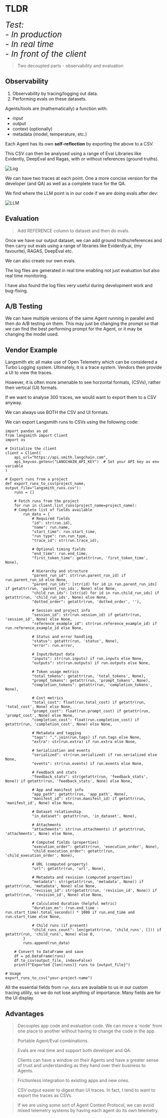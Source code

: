 # TLDR

<div style="font-style:italic;font-size:26px;">
Test:<br>
- In production<br>
- In real time<br>
- In front of the client
</div>

> Two decoupled parts - observability and evaluation

## Observability

1. Observability by tracing/logging out data.
2. Performing evals on these datasets.

Agents/tools are (mathematically) a function with:

- input
- output
- context (optionally)
- metadata (model, temperature, etc.)

Each Agent has its own **self-reflection** by exporting the above to a CSV.

This CSV can then be analysed using a range of Eval Libraries like Evidently, DeepEval and Ragas, with or without references (ground truths).

![Log](./images/example_log_print.png)

We can have two traces at each point. One a more concise version for the developer (and QA) as well as a complete trace for the QA.

We find where the LLM point is in our code if we are doing evals after dev:

![LLM](./images/case_study4/sql-agent-2.png)
<!-- 
*(There is logging already in place L:124. We would use CSV writing, e.g. L:194 is an LLM point).* -->


## Evaluation

> Add REFERENCE column to dataset and then do evals.

Once we have our output dataset, we can add ground truths/references and then carry out evals using a range of libraries like Evidently.ai, (my favourite), RAGAS, DeepEval etc.

We can also create our own evals.

The log files are generated in real time enabling not just evaluation but also real time monitoring.

I have also found the log files very useful during development work and bug-fixing.


## A/B Testing

We can have multiple versions of the same Agent running in parallel and then do A/B testing on them. This may just be changing the prompt so that we can find the best performing prompt for the Agent, or it may be changing the model used.

## Vendor Example

Langsmith etc all make use of Open Telemetry which can be considered a Turbo Logging system. Ultimately, it is a trace system. Vendors then provide a UI to view the traces.

However, it is often more amenable to see horzontal formats, (CSVs), rather then vertical (UI) formats.

If we want to analyse 300 traces, we would want to export them to a CSV anyway.

We can always use BOTH the CSV and UI formats.

We can export Langsmith runs to CSVs using the following code:

```
import pandas as pd
from langsmith import Client
import os

# Initialize the client
client = Client(
    api_url="https://api.smith.langchain.com",
    api_key=os.getenv("LANGCHAIN_API_KEY")  # Set your API key as env variable
)

# Export runs from a project
def export_runs_to_csv(project_name, output_file="langsmith_runs.csv"):
    runs = []
    
    # Fetch runs from the project
    for run in client.list_runs(project_name=project_name):
    # Complete list of fields available
        run_data = {
            # Required fields
            "id": str(run.id),
            "name": run.name,
            "start_time": run.start_time,
            "run_type": run.run_type,
            "trace_id": str(run.trace_id),
            
            # Optional timing fields
            "end_time": run.end_time,
            "first_token_time": getattr(run, 'first_token_time', None),
            
            # Hierarchy and structure
            "parent_run_id": str(run.parent_run_id) if run.parent_run_id else None,
            "parent_run_ids": [str(id) for id in run.parent_run_ids] if getattr(run, 'parent_run_ids', None) else None,
            "child_run_ids": [str(id) for id in run.child_run_ids] if getattr(run, 'child_run_ids', None) else None,
            "dotted_order": getattr(run, 'dotted_order', ''),
            
            # Session and project info
            "session_id": str(run.session_id) if getattr(run, 'session_id', None) else None,
            "reference_example_id": str(run.reference_example_id) if run.reference_example_id else None,
            
            # Status and error handling
            "status": getattr(run, 'status', None),
            "error": run.error,
            
            # Input/Output data
            "inputs": str(run.inputs) if run.inputs else None,
            "outputs": str(run.outputs) if run.outputs else None,
            
            # Token usage metrics
            "total_tokens": getattr(run, 'total_tokens', None),
            "prompt_tokens": getattr(run, 'prompt_tokens', None),
            "completion_tokens": getattr(run, 'completion_tokens', None),
            
            # Cost metrics
            "total_cost": float(run.total_cost) if getattr(run, 'total_cost', None) else None,
            "prompt_cost": float(run.prompt_cost) if getattr(run, 'prompt_cost', None) else None,
            "completion_cost": float(run.completion_cost) if getattr(run, 'completion_cost', None) else None,
            
            # Metadata and tagging
            "tags": ",".join(run.tags) if run.tags else None,
            "extra": str(run.extra) if run.extra else None,
            
            # Serialization and events
            "serialized": str(run.serialized) if run.serialized else None,
            "events": str(run.events) if run.events else None,
            
            # Feedback and stats
            "feedback_stats": str(getattr(run, 'feedback_stats', None)) if getattr(run, 'feedback_stats', None) else None,
            
            # App and manifest info
            "app_path": getattr(run, 'app_path', None),
            "manifest_id": str(run.manifest_id) if getattr(run, 'manifest_id', None) else None,
            
            # Dataset relationship
            "in_dataset": getattr(run, 'in_dataset', None),
            
            # Attachments
            "attachments": str(run.attachments) if getattr(run, 'attachments', None) else None,
            
            # Computed fields (properties)
            "execution_order": getattr(run, 'execution_order', None),
            "child_execution_order": getattr(run, 'child_execution_order', None),
            
            # URL (computed property)
            "url": getattr(run, 'url', None),
            
            # Metadata and revision (computed properties)
            "metadata": str(getattr(run, 'metadata', None)) if getattr(run, 'metadata', None) else None,
            "revision_id": str(getattr(run, 'revision_id', None)) if getattr(run, 'revision_id', None) else None,
            
            # Calculated duration (helpful metric)
            "duration_ms": (run.end_time - run.start_time).total_seconds() * 1000 if run.end_time and run.start_time else None,
            
            # Child runs (if present)
            "child_runs_count": len(getattr(run, 'child_runs', [])) if getattr(run, 'child_runs', None) else 0,
        }
        runs.append(run_data)
    
    # Convert to DataFrame and save
    df = pd.DataFrame(runs)
    df.to_csv(output_file, index=False)
    print(f"Exported {len(runs)} runs to {output_file}")

# Usage
export_runs_to_csv("your-project-name")
```

All the essential fields from `run_data` are available to us in our custom tracing utility, so we do not lose anything of importance. Many fields are for the UI display.


## Advantages

> Decouples app code and evaluation code. We can move a 'node' from one place to another without having to change the code in the app.

> Portable Agent/Eval combinations.

> Evals are real time and support both developer and QA. 

> Clients can have a window on their Agents and have a greater sense of trust and understanding as they hand over their business to Agents.

> Frictionless integration to existing apps and new ones.

> CSV output easier to digest than UI traces. In fact, I tend to want to export the traces as CSVs.

> If we are using some sort of Agent Context Protocol, we can avoid mixed telemetry systems by having each agent do its own telemetry.

<br>
